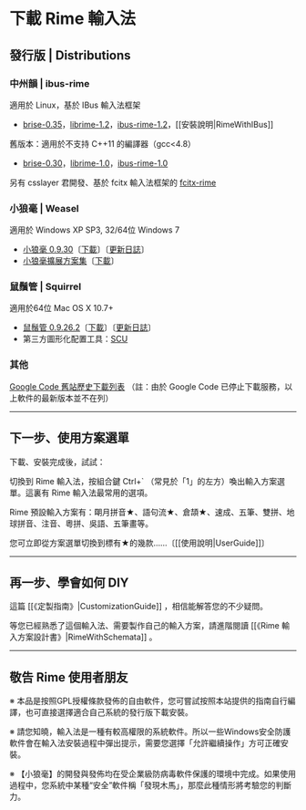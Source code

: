 # 下載 Rime 輸入法

## 發行版 | Distributions

### 中州韻 | ibus-rime

適用於 Linux，基於 IBus 輸入法框架

  * [brise-0.35](http://dl.bintray.com/lotem/rime/brise-0.35.tar.gz)，[librime-1.2](http://dl.bintray.com/lotem/rime/librime-1.2.tar.gz)，[ibus-rime-1.2](http://dl.bintray.com/lotem/rime/ibus-rime-1.2.tar.gz)，[[安裝說明|RimeWithIBus]]

舊版本：適用於不支持 C++11 的編譯器（gcc<4.8）

  * [brise-0.30](http://dl.bintray.com/lotem/rime/brise-0.30.tar.gz)，[librime-1.0](http://dl.bintray.com/lotem/rime/librime-1.0.tar.gz)，[ibus-rime-1.0](http://dl.bintray.com/lotem/rime/ibus-rime-1.0.tar.gz)

另有 csslayer 君開發、基於 fcitx 輸入法框架的  [fcitx-rime](https://github.com/fcitx/fcitx-rime)

### 小狼毫 | Weasel

適用於 Windows XP SP3, 32/64位 Windows 7

  * [小狼毫 0.9.30](https://bintray.com/lotem/rime/Weasel)〔[下載](http://dl.bintray.com/lotem/rime/weasel-0.9.30.0-installer.exe?direct)〕〔[更新日誌](http://rime.github.io/weasel-update/)〕
  * [小狼毫擴展方案集](https://bintray.com/lotem/rime/weasel-expansion)〔[下載](http://dl.bintray.com/lotem/rime/weasel-expansion-0.9.18.0.exe?direct)〕

### 鼠鬚管 | Squirrel

適用於64位 Mac OS X 10.7+

  * [鼠鬚管 0.9.26.2](https://bintray.com/lotem/rime/Squirrel)〔[下載](http://dl.bintray.com/lotem/rime/Squirrel-0.9.26.2.zip)〕〔[更新日誌](http://rime.github.io/release/squirrel/)〕
  * 第三方圖形化配置工具：[SCU](https://github.com/neolee/SCU)

### 其他

[Google Code 舊站歷史下載列表](http://code.google.com/p/rimeime/downloads/list)
（註：由於 Google Code 已停止下載服務，以上軟件的最新版本並不在列）

---

## 下一步、使用方案選單

下載、安裝完成後，試試：

切換到 Rime 輸入法，按組合鍵 Ctrl+` （常見於「1」的左方）喚出輸入方案選單。這裏有 Rime 輸入法最常用的選項。

Rime 預設輸入方案有：朙月拼音★、語句流★、倉頡★、速成、五筆、雙拼、地球拼音、注音、粵拼、吳語、五筆畫等。

您可立即從方案選單切換到標有★的幾款……〔[[使用說明|UserGuide]]〕

<hr/>

## 再一步、學會如何 DIY

這篇 [[《定製指南》|CustomizationGuide]] ，相信能解答您的不少疑問。

等您已經熟悉了這個輸入法、需要製作自己的輸入方案，請進階閱讀 [[《Rime 輸入方案設計書》|RimeWithSchemata]] 。

<hr/>

## 敬告 Rime 使用者朋友

※ 本品是按照GPL授權條款發佈的自由軟件，您可嘗試按照本站提供的指南自行編譯，也可直接選擇適合自己系統的發行版下載安裝。

※ 請您知曉，輸入法是一種有較高權限的系統軟件。所以一些Windows安全防護軟件會在輸入法安裝過程中彈出提示，需要您選擇「允許繼續操作」方可正確安裝。

※ 【小狼毫】的開發與發佈均在受企業級防病毒軟件保護的環境中完成。如果使用過程中，您系統中某種“安全”軟件稱「發現木馬」，那麼此種情形將考驗您的判斷力。
